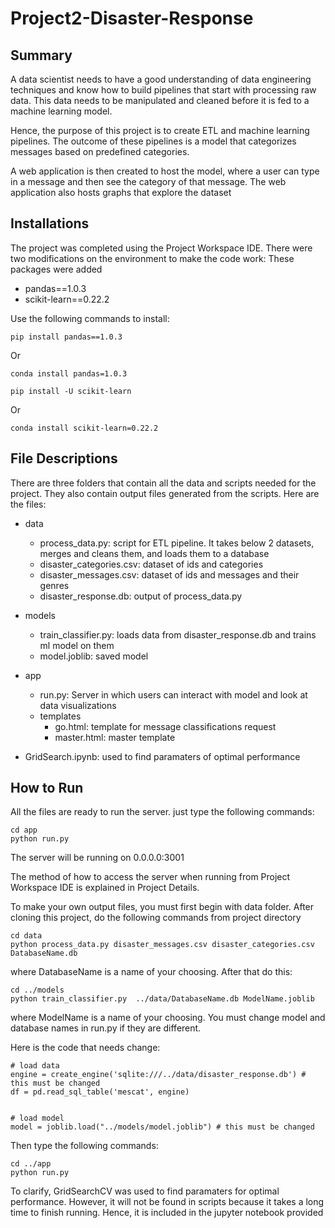 # Project2-Disaster-Response

## Summary

A data scientist needs to have a good understanding of data engineering techniques and know how to build pipelines that start with processing raw data. This data needs to be manipulated and cleaned before it is fed to a machine learning model.

Hence, the purpose of this project is to create ETL and machine learning pipelines. The outcome of these pipelines is a model that categorizes messages based on predefined categories. 

A web application is then created to host the model, where a user can type in a message and then see the category of that message.
The web application also hosts graphs that explore the dataset

## Installations

The project was completed using the Project Workspace IDE. There were two modifications on the environment to make the code work: These packages were added

* pandas==1.0.3
* scikit-learn==0.22.2

Use the following commands to install:

```
pip install pandas==1.0.3
```
Or
```
conda install pandas=1.0.3
```




```
pip install -U scikit-learn
```
Or
```
conda install scikit-learn=0.22.2
```

## File Descriptions

There are three folders that contain all the data and scripts needed for the project. They also contain output files generated from the scripts. Here are the files:

* data
  * process_data.py: script for ETL pipeline. It takes below 2 datasets, merges and cleans them, and loads them to a database
  * disaster_categories.csv: dataset of ids and categories
  * disaster_messages.csv: dataset of ids and messages and their genres
  * disaster_response.db: output of process_data.py


* models
  * train_classifier.py: loads data from disaster_response.db and trains ml model on them
  * model.joblib: saved model
  

* app
  * run.py: Server in which users can interact with model and look at data visualizations
  * templates
    * go.html: template for message classifications request
    * master.html: master template
    
* GridSearch.ipynb: used to find paramaters of optimal performance

## How to Run

All the files are ready to run the server. just type the following commands:

```
cd app
python run.py
```
The server will be running on 0.0.0.0:3001

The method of how to access the server when running from Project Workspace IDE is explained in Project Details.

To make your own output files, you must first begin with data folder. After cloning this project, do the following commands from project directory

```
cd data
python process_data.py disaster_messages.csv disaster_categories.csv DatabaseName.db
```
where DatabaseName is a name of your choosing. After that do this:

```
cd ../models
python train_classifier.py  ../data/DatabaseName.db ModelName.joblib
```
where ModelName is a name of your choosing. You must change model and database names in run.py if they are different.

Here is the code that needs change:

```
# load data
engine = create_engine('sqlite:///../data/disaster_response.db') # this must be changed
df = pd.read_sql_table('mescat', engine)


# load model
model = joblib.load("../models/model.joblib") # this must be changed
```

Then type the following commands:

```
cd ../app
python run.py
```

To clarify, GridSearchCV was used to find paramaters for optimal performance. However, it will not be found in scripts because it takes a long time to finish running. Hence, it is included in the jupyter notebook provided
